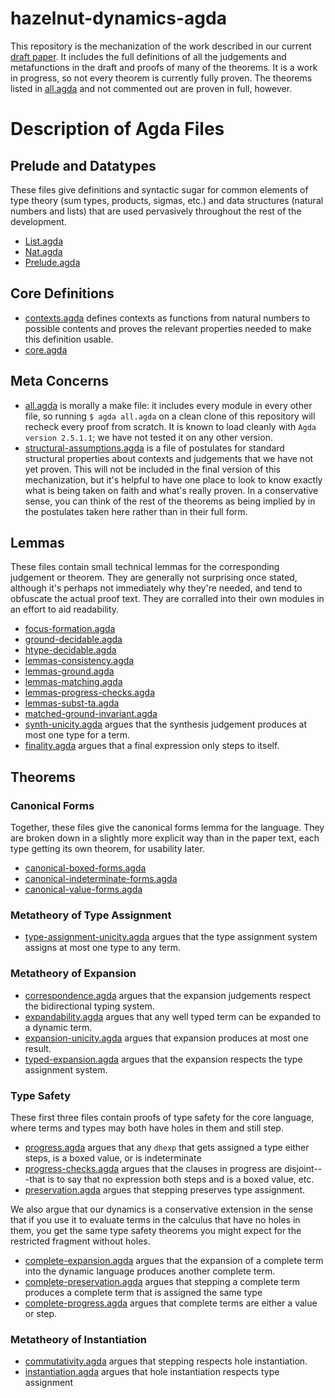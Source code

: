 # hazelnut-dynamics-agda
This repository is the mechanization of the work described in our current
[draft paper](https://github.com/hazelgrove/hazelnut-dynamics). It includes
the full definitions of all the judgements and metafunctions in the draft
and proofs of many of the theorems. It is a work in progress, so not every
theorem is currently fully proven. The theorems listed in
[all.agda](all.agda) and not commented out are proven in full, however.

# Description of Agda Files

## Prelude and Datatypes

These files give definitions and syntactic sugar for common elements of
type theory (sum types, products, sigmas, etc.) and data structures
(natural numbers and lists) that are used pervasively throughout the rest
of the development.

- [List.agda](List.agda)
- [Nat.agda](Nat.agda)
- [Prelude.agda](Prelude.agda)

## Core Definitions

- [contexts.agda](contexts.agda) defines contexts as functions from natural
  numbers to possible contents and proves the relevant properties needed to
  make this definition usable.
- [core.agda](core.agda)

## Meta Concerns
- [all.agda](all.agda) is morally a make file: it includes every module in
  every other file, so running `$ agda all.agda` on a clean clone of this
  repository will recheck every proof from scratch. It is known to load
  cleanly with `Agda version 2.5.1.1`; we have not tested it on any other
  version.
- [structural-assumptions.agda](structural-assumptions.agda) is a file of
  postulates for standard structural properties about contexts and
  judgements that we have not yet proven. This will not be included in the
  final version of this mechanization, but it's helpful to have one place
  to look to know exactly what is being taken on faith and what's really
  proven. In a conservative sense, you can think of the rest of the
  theorems as being implied by in the postulates taken here rather than in
  their full form.

## Lemmas

These files contain small technical lemmas for the corresponding judgement
or theorem. They are generally not surprising once stated, although it's
perhaps not immediately why they're needed, and tend to obfuscate the actual
proof text. They are corralled into their own modules in an effort to aid
readability.

- [focus-formation.agda](focus-formation.agda)
- [ground-decidable.agda](ground-decidable.agda)
- [htype-decidable.agda](htype-decidable.agda)
- [lemmas-consistency.agda](lemmas-consistency.agda)
- [lemmas-ground.agda](lemmas-ground.agda)
- [lemmas-matching.agda](lemmas-matching.agda)
- [lemmas-progress-checks.agda](lemmas-progress-checks.agda)
- [lemmas-subst-ta.agda](lemmas-subst-ta.agda)
- [matched-ground-invariant.agda](matched-ground-invariant.agda)
- [synth-unicity.agda](synth-unicity.agda) argues that the synthesis
  judgement produces at most one type for a term.
- [finality.agda](finality.agda) argues that a final expression only steps
  to itself.

## Theorems

### Canonical Forms

Together, these files give the canonical forms lemma for the language. They
are broken down in a slightly more explicit way than in the paper text,
each type getting its own theorem, for usability later.

- [canonical-boxed-forms.agda](canonical-boxed-forms.agda)
- [canonical-indeterminate-forms.agda](canonical-indeterminate-forms.agda)
- [canonical-value-forms.agda](canonical-value-forms.agda)

### Metatheory of Type Assignment

- [type-assignment-unicity.agda](type-assignment-unicity.agda) argues that
  the type assignment system assigns at most one type to any term.

### Metatheory of Expansion

- [correspondence.agda](correspondence.agda) argues that the expansion
  judgements respect the bidirectional typing system.
- [expandability.agda](expandability.agda) argues that any well typed term
  can be expanded to a dynamic term.
- [expansion-unicity.agda](expansion-unicity.agda) argues that expansion
  produces at most one result.
- [typed-expansion.agda](typed-expansion.agda) argues that the expansion
  respects the type assignment system.

### Type Safety

These first three files contain proofs of type safety for the core
language, where terms and types may both have holes in them and still step.

- [progress.agda](progress.agda) argues that any `dhexp` that gets assigned
  a type either steps, is a boxed value, or is indeterminate
- [progress-checks.agda](progress-checks.agda) argues that the clauses in
  progress are disjoint---that is to say that no expression both steps and
  is a boxed value, etc.
- [preservation.agda](preservation.agda) argues that stepping preserves
  type assignment.

We also argue that our dynamics is a conservative extension in the sense
that if you use it to evaluate terms in the calculus that have no holes in
them, you get the same type safety theorems you might expect for the
restricted fragment without holes.

- [complete-expansion.agda](complete-expansion.agda) argues that the
  expansion of a complete term into the dynamic language produces another
  complete term.
- [complete-preservation.agda](complete-preservation.agda) argues that
  stepping a complete term produces a complete term that is assigned the
  same type
- [complete-progress.agda](complete-progress.agda) argues that complete
  terms are either a value or step.


### Metatheory of Instantiation

- [commutativity.agda](commutativity.agda) argues that stepping respects
  hole instantiation.
- [instantiation.agda](instantiation.agda) argues that hole instantiation
  respects type assignment
